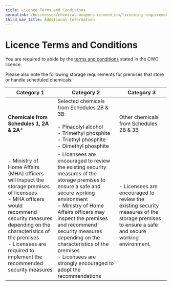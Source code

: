 ```yaml
---
title: Licence Terms and Conditions
permalink: /businesses/chemical-weapons-convention/licensing-requirements/licence-tc
third_nav_title: Additional Information
---
```


# Licence Terms and Conditions

You are required to abide by the [terms and conditions](/documents/businesses/Terms-and-Conditions-of-the-NACWC-licence.pdf) stated in the CWC licence.

Please also note the following storage requirements for premises that store or handle scheduled chemicals:

| **Category 1** | **Category 2** | **Category 3** |
|--|--|--|
| **Chemicals from Schedules 1, 2A & 2A*** | Selected chemicals from Schedules 2B & 3B: <br><br> -   Pinacolyl alcohol <Br> -   Trimethyl phosphite <br> -   Triethyl phosphite <br> -   Dimethyl phosphite | Other chemicals from Schedules 2B & 3B |
| -   Ministry of Home Affairs (MHA) officers will inspect the storage premises of licensees <br> -   MHA officers would recommend security measures depending on the characteristics of the premises <br> -   Licensees are required to implement the recommended security measures | -   Licensees are encouraged to review the existing security measures of the storage premises to ensure a safe and secure working environment <br> -   Ministry of Home Affairs officers may inspect the premises and recommend security measures depending on the characteristics of the premises <br> -   Licensees are strongly encouraged to adopt the recommendations | - Licensees are encouraged to review the existing security measures of the storage premises to ensure a safe and secure working environment. |
